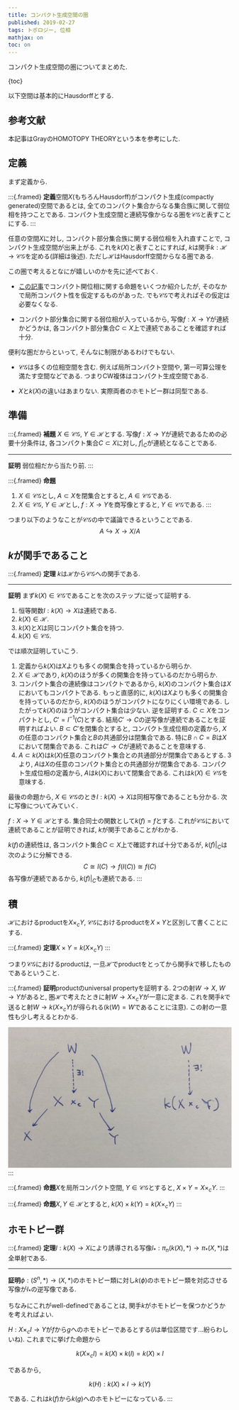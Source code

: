 ```yaml
---
title: コンパクト生成空間の圏
published: 2019-02-27
tags: トポロジー, 位相
mathjax: on
toc: on
---
```


コンパクト生成空間の圏についてまとめた.

<!--more-->

{toc}

以下空間は基本的にHausdorffとする.

## 参考文献
本記事はGrayのHOMOTOPY THEORYという本を参考にした.


## 定義
まず定義から.


:::{.framed}
**定義**空間$X$(もちろんHausdorff)がコンパクト生成(compactly generated)空間であるとは, 全てのコンパクト集合からなる集合族に関して弱位相を持つことである. コンパクト生成空間と連続写像からなる圏を$\mathcal{CG}$と表すことにする.
:::

任意の空間$X$に対し, コンパクト部分集合族に関する弱位相を入れ直すことで, コンパクト生成空間が出来上がる. これを$k(X)$と表すことにすれば, $k$は関手$k: \mathcal{H} \to \mathcal{CG}$を定める(詳細は後述). ただし$\mathcal{H}$はHausdorff空間からなる圏である.

この圏で考えるとなにが嬉しいのかを先に述べておく.

- [この記事](/posts/math/compact-open.html)でコンパクト開位相に関する命題をいくつか紹介したが, そのなかで局所コンパクト性を仮定するものがあった. でも$\mathcal{CG}$で考えればその仮定は必要なくなる.

- コンパクト部分集合に関する弱位相が入っているから, 写像$f:X\to Y$が連続かどうかは, 各コンパクト部分集合$C\subset X$上で連続であることを確認すれば十分.

便利な圏だからといって, そんなに制限があるわけでもない.

- $\mathcal{CG}$は多くの位相空間を含む. 例えば局所コンパクト空間や, 第一可算公理を満たす空間などである. つまりCW複体はコンパクト生成空間である.

- $X$と$k(X)$の違いはあまりない. 実際両者のホモトピー群は同型である.


## 準備

:::{.framed}
**補題** $X\in \mathcal{CG},\ Y\in \mathcal{H}$とする. 写像$f:X\to Y$が連続であるための必要十分条件は, 各コンパクト集合$C\subset X$に対し, $f|_C$が連続となることである.

---

**証明** 弱位相だから当たり前.
:::

:::{.framed}
**命題**

1. $X\in \mathcal{CG}$とし, $A\subset X$を閉集合とすると, $A\in\mathcal{CG}$である.
1. $X\in \mathcal{CG},\ Y\in\mathcal{H}$とし, $f:X\to Y$を商写像とすると, $Y\in \mathcal{CG}$である.
:::

つまり以下のようなことが$\mathcal{CG}$の中で議論できるということである.
$$ A\hookrightarrow X \to X/A $$

## $k$が関手であること


:::{.framed}
**定理** $k$は$\mathcal{H}$から$\mathcal{CG}$への関手である.

---

**証明** まず$k(X)\in \mathcal{CG}$であることを次のステップに従って証明する.

1. 恒等関数$I:k(X)\to X$は連続である.
1. $k(X)\in \mathcal{H}$.
1. $k(X)$と$X$は同じコンパクト集合を持つ.
1. $k(X)\in\mathcal{CG}$.

では順次証明していこう.

1. 定義から$k(X)$は$X$よりも多くの開集合を持っているから明らか.
1. $X\in\mathcal{H}$であり, $k(X)$のほうが多くの開集合を持っているのだから明らか.
1. コンパクト集合の連続像はコンパクトであるから, $k(X)$のコンパクト集合は$X$においてもコンパクトである. もっと直感的に, $k(X)$は$X$よりも多くの開集合を持っているのだから, $k(X)$のほうがコンパクトになりにくい環境である. したがって$k(X)$のほうがコンパクト集合は少ない. 逆を証明する. $C\subset X$をコンパクトとし, $C' = I^{-1}(C)$とする. 結局$C' \to C$の逆写像が連続であることを証明すればよい. $B\subset C'$を閉集合とすると, コンパクト生成位相の定義から, $X$の任意のコンパクト集合と$B$の共通部分は閉集合である. 特に$B\cap C = B$は$X$において閉集合である. これは$C'\to C$が連続であることを意味する.
1. $A\subset k(X)$は$k(X)$任意のコンパクト集合との共通部分が閉集合であるとする. 3より, $A$は$X$の任意のコンパクト集合との共通部分が閉集合である. コンパクト生成位相の定義から, $A$は$k(X)$において閉集合である. これは$k(X)\in \mathcal{CG}$を意味する.

最後の命題から, $X\in\mathcal{CG}$のとき$I:k(X)\to X$は同相写像であることも分かる. 次に写像についてみていく.

$f: X\to Y \in \mathcal{H}$とする. 集合同士の関数として$k(f)=f$とする. これが$\mathcal{CG}$において連続であることが証明できれば, $k$が関手であることがわかる.

$k(f)$の連続性は, 各コンパクト集合$C\subset X$上で確認すれば十分であるが, $k(f)|_C$は次のように分解できる.
$$ C\cong I(C) \to f(I(C))\cong f(C)$$
各写像が連続であるから, $k(f)|_C$も連続である.
:::


## 積

$\mathcal{H}$におけるproductを$X\times_c Y$, $\mathcal{CG}$におけるproductを$X\times Y$と区別して書くことにする.

:::{.framed}
**定理**$X\times Y = k(X\times_c Y)$
:::

つまり$\mathcal{CG}$におけるproductは, 一旦$\mathcal{H}$でproductをとってから関手$k$で移したものであるということ.

:::{.framed}
**証明**productのuniversal propertyを証明する. 2つの射$W\to X,\ W\to Y$があると, 圏$\mathcal{H}$で考えたときに射$W\to X\times_c Y$が一意に定まる. これを関手$k$で送ると射$W\to k(X\times_c Y)$が得られる($k(W) = W$であることに注意). この射の一意性も少し考えるとわかる.

![](/images/cg_product.jpg)
:::


:::{.framed}
**命題**$X$を局所コンパクト空間, $Y\in\mathcal{CG}$とすると, $X\times Y = X\times_c Y$.
:::

:::{.framed}
**命題**$X,Y\in\mathcal{H}$とすると, $k(X)\times k(Y) = k(X \times_c Y)$
:::


## ホモトピー群
:::{.framed}
**定理**$I: k(X)\to X$により誘導される写像$I_*:\pi_n(k(X), *) \to \pi_*(X, *)$は全単射である.

---

**証明**$\phi : (S^n, *)\to (X, *)$のホモトピー類に対し$k(\phi)$のホモトピー類を対応させる写像が$I_*$の逆写像である.

ちなみにこれがwell-definedであることは, 関手$k$がホモトピーを保つかどうかを考えればよい.

$H: X\times_c I \to Y$が$f$から$g$へのホモトピーであるとする($I$は単位区間です...紛らわしいね). これまでに挙げた命題から

$$ k(X\times_c I) = k(X)\times k(I) = k(X)\times I $$

であるから,

$$ k(H) : k(X)\times I \to k(Y) $$

である. これは$k(f)$から$k(g)$へのホモトピーになっている.
:::
